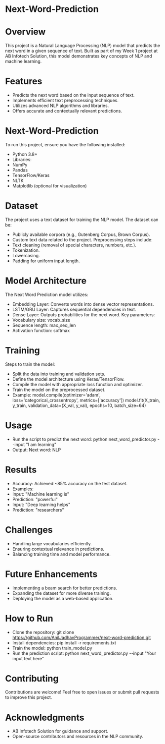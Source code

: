 # Next-Word-Prediction
# Overview
This project is a Natural Language Processing (NLP) model that predicts the next word in a given sequence of text. Built as part of my Week 1 project at AB Infotech Solution, this model demonstrates key concepts of NLP and machine learning.
# Features
- Predicts the next word based on the input sequence of text.
- Implements efficient text preprocessing techniques.
- Utilizes advanced NLP algorithms and libraries.
- Offers accurate and contextually relevant predictions.
# Next-Word-Prediction
To run this project, ensure you have the following installed:
- Python 3.8+
- Libraries:
- NumPy
- Pandas
- TensorFlow/Keras
- NLTK
- Matplotlib (optional for visualization)
# Dataset 
  The project uses a text dataset for training the NLP model. The dataset can be:
- Publicly available corpora (e.g., Gutenberg Corpus, Brown Corpus).
- Custom text data related to the project.
  Preprocessing steps include:
- Text cleaning (removal of special characters, numbers, etc.).
- Tokenization.
- Lowercasing.
- Padding for uniform input length.
# Model Architecture
The Next Word Prediction model utilizes:
- Embedding Layer: Converts words into dense vector representations.
- LSTM/GRU Layer: Captures sequential dependencies in text.
- Dense Layer: Outputs probabilities for the next word.
  Key parameters:
- Vocabulary size: vocab_size
- Sequence length: max_seq_len
- Activation function: softmax
# Training 
Steps to train the model:
- Split the data into training and validation sets.
- Define the model architecture using Keras/TensorFlow.
- Compile the model with appropriate loss function and optimizer.
- Train the model on the preprocessed dataset.
- Example:
  model.compile(optimizer='adam', loss='categorical_crossentropy', metrics=['accuracy'])
  model.fit(X_train, y_train, validation_data=(X_val, y_val), epochs=10, batch_size=64)
# Usage
- Run the script to predict the next word:
  python next_word_predictor.py --input "I am learning"
- Output:
  Next word: NLP
# Results
- Accuracy: Achieved ~85% accuracy on the test dataset.
- Examples:
- Input: "Machine learning is"
- Prediction: "powerful"
- Input: "Deep learning helps"
- Prediction: "researchers"
# Challenges
- Handling large vocabularies efficiently.
- Ensuring contextual relevance in predictions.
- Balancing training time and model performance.
# Future Enhancements
- Implementing a beam search for better predictions.
- Expanding the dataset for more diverse training.
- Deploying the model as a web-based application.
# How to Run
- Clone the repository:
  git clone https://github.com/AnilJadhavProgrammer/next-word-prediction.git
- Install dependencies:
  pip install -r requirements.txt
- Train the model:
  python train_model.py
- Run the prediction script:
  python next_word_predictor.py --input "Your input text here"
# Contributing
  Contributions are welcome! Feel free to open issues or submit pull       requests to improve this project.
# Acknowledgments
- AB Infotech Solution for guidance and support.
- Open-source contributors and resources in the NLP community.
